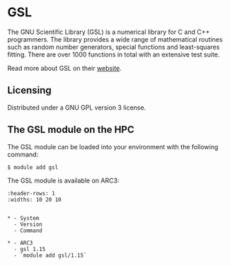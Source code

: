 # GSL

The GNU Scientific Library (GSL) is a numerical library for C and C++ programmers. The library provides a wide range of mathematical routines such as random number generators, special functions and least-squares fitting. There are over 1000 functions in total with an extensive test suite.



Read more about GSL on their [website](http://www.gnu.org/software/gsl/).





## Licensing

Distributed under a GNU GPL version 3 license.



## The GSL module on the HPC

The GSL module can be loaded into your environment with the following command:

```bash
$ module add gsl
```

The GSL module is available on ARC3:

```{list-table}
:header-rows: 1
:widths: 10 20 10


* - System
  - Version
  - Command

* - ARC3
  - gsl 1.15
  - `module add gsl/1.15`

```
